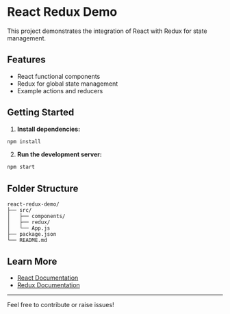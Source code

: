 # React Redux Demo

This project demonstrates the integration of React with Redux for state management.

## Features

- React functional components
- Redux for global state management
- Example actions and reducers

## Getting Started

1. **Install dependencies:**
  ```bash
  npm install
  ```

2. **Run the development server:**
  ```bash
  npm start
  ```

## Folder Structure

```
react-redux-demo/
├── src/
│   ├── components/
│   ├── redux/
│   └── App.js
├── package.json
└── README.md
```

## Learn More

- [React Documentation](https://react.dev/)
- [Redux Documentation](https://redux.js.org/)

---

Feel free to contribute or raise issues!